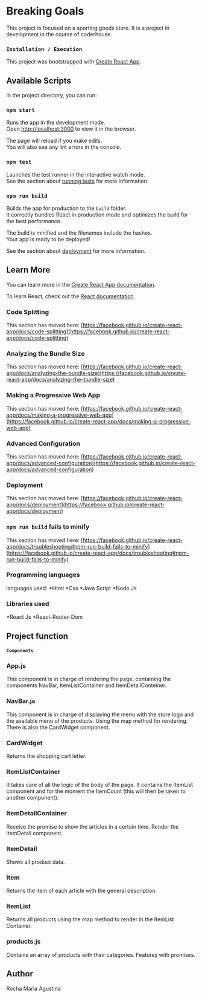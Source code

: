 # Breaking Goals

This project is focused on a sporting goods store. It is a project in development in the course of coderhouse.


### `Installation / Execution`
This project was bootstrapped with [Create React App](https://github.com/facebook/create-react-app).

## Available Scripts

In the project directory, you can run:

### `npm start`

Runs the app in the development mode.\
Open [http://localhost:3000](http://localhost:3000) to view it in the browser.

The page will reload if you make edits.\
You will also see any lint errors in the console.

### `npm test`

Launches the test runner in the interactive watch mode.\
See the section about [running tests](https://facebook.github.io/create-react-app/docs/running-tests) for more information.

### `npm run build`

Builds the app for production to the `build` folder.\
It correctly bundles React in production mode and optimizes the build for the best performance.

The build is minified and the filenames include the hashes.\
Your app is ready to be deployed!

See the section about [deployment](https://facebook.github.io/create-react-app/docs/deployment) for more information.


## Learn More

You can learn more in the [Create React App documentation](https://facebook.github.io/create-react-app/docs/getting-started).

To learn React, check out the [React documentation](https://reactjs.org/).

### Code Splitting

This section has moved here: [https://facebook.github.io/create-react-app/docs/code-splitting](https://facebook.github.io/create-react-app/docs/code-splitting)

### Analyzing the Bundle Size

This section has moved here: [https://facebook.github.io/create-react-app/docs/analyzing-the-bundle-size](https://facebook.github.io/create-react-app/docs/analyzing-the-bundle-size)

### Making a Progressive Web App

This section has moved here: [https://facebook.github.io/create-react-app/docs/making-a-progressive-web-app](https://facebook.github.io/create-react-app/docs/making-a-progressive-web-app)

### Advanced Configuration

This section has moved here: [https://facebook.github.io/create-react-app/docs/advanced-configuration](https://facebook.github.io/create-react-app/docs/advanced-configuration)

### Deployment

This section has moved here: [https://facebook.github.io/create-react-app/docs/deployment](https://facebook.github.io/create-react-app/docs/deployment)

### `npm run build` fails to minify

This section has moved here: [https://facebook.github.io/create-react-app/docs/troubleshooting#npm-run-build-fails-to-minify](https://facebook.github.io/create-react-app/docs/troubleshooting#npm-run-build-fails-to-minify)

### Programming languages

languages ​​used:
*Html
*Css
*Java Script
*Node Js

### Libraries used

*React Js
*React-Router-Dom

## Project function

#### `Components`

### App.js

This component is in charge of rendering the page, containing the components NavBar, ItemListContainer and ItemDetailConteiner.

### NavBar.js

This component is in charge of displaying the menu with the store logo and the available menu of the products. Using the map method for rendering.
There is also the CardWidget component.

### CardWidget

Returns the shopping cart letter.

### ItemListContainer

It takes care of all the logic of the body of the page.
It contains the ItemList component and for the moment the ItemCount (this will then be taken to another component). 

### ItemDetailContainer

Receive the promise to show the articles in a certain time.
Render the ItemDetail component.

### ItemDetail

Shows all product data.

### Item

Returns the item of each article with the general description.

### ItemList

Returns all products using the map method to render in the ItemList Container.

### products.js

Contains an array of products with their categories.
Features with promises.

## Author

Rocha Maria Agustina